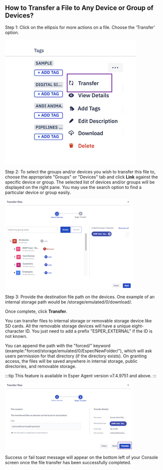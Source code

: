 ## How to Transfer a File to Any Device or Group of Devices?

Step 1: Click on the ellipsis for more actions on a file. Choose the ‘Transfer’ option.

![Transfer file](./images/transfer/1-transfer.png)

  

Step 2: To select the groups and/or devices you wish to transfer this file to, choose the appropriate "Groups" or "Devices" tab and click **Link** against the specific device or group. The selected list of devices and/or groups will be displayed on the right pane. You may use the search option to find a particular device or group easily. 

  

![Select group and devices](./images/transfer/2-selectdevice.png)

  

Step 3:  Provide the destination file path on the devices. One example of an internal storage path would be /storage/emulated/0/download/.

Once complete, click **Transfer**. 

You can transfer files to internal storage or removable storage device like SD cards. All the removable storage devices will have a unique eight-character ID. You just need to add a prefix "ESPER_EXTERNAL" if the ID is not known.

You can append the path with the "forced/" keyword (example:"forced/storage/emulated/0/Esper/NewFolder/"), which will ask users permission for that directory (if the directory exists). On granting access, the files will be saved anywhere in internal storage, public directories, and removable storage. 

:::tip
This feature is available in Esper Agent version v7.4.9751 and above.
:::
 

![Specify path for file transfer](./images/transfer/3-transferButton.png)

Success or fail toast message will appear on the bottom left of your Console screen once the file transfer has been successfully completed. 